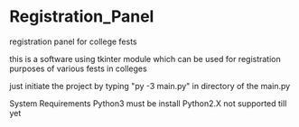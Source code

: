 # Registration_Panel
registration panel for college fests

this is a software using tkinter module which can be used for registration purposes of various fests in colleges

just initiate the project by typing "py -3 main.py" in directory of the main.py

System Requirements
Python3 must be install Python2.X not supported till yet
